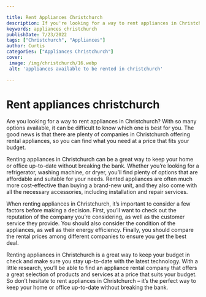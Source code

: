 ```yaml
---

title: Rent Appliances Christchurch
description: If you're looking for a way to rent appliances in Christchurch, this post has all the information you need to find the right option for you. Read on to find out more!
keywords: appliances christchurch
publishDate: 7/23/2022
tags: ["Christchurch", "Appliances"]
author: Curtis
categories: ["Appliances Christchurch"]
cover: 
 image: /img/christchurch/16.webp
 alt: 'appliances available to be rented in christchurch'

---
```


# Rent appliances christchurch

Are you looking for a way to rent appliances in Christchurch? With so many options available, it can be difficult to know which one is best for you. The good news is that there are plenty of companies in Christchurch offering rental appliances, so you can find what you need at a price that fits your budget.

Renting appliances in Christchurch can be a great way to keep your home or office up-to-date without breaking the bank. Whether you’re looking for a refrigerator, washing machine, or dryer, you’ll find plenty of options that are affordable and suitable for your needs. Rented appliances are often much more cost-effective than buying a brand-new unit, and they also come with all the necessary accessories, including installation and repair services.

When renting appliances in Christchurch, it’s important to consider a few factors before making a decision. First, you’ll want to check out the reputation of the company you’re considering, as well as the customer service they provide. You should also consider the condition of the appliances, as well as their energy efficiency. Finally, you should compare the rental prices among different companies to ensure you get the best deal.

Renting appliances in Christchurch is a great way to keep your budget in check and make sure you stay up-to-date with the latest technology. With a little research, you’ll be able to find an appliance rental company that offers a great selection of products and services at a price that suits your budget. So don’t hesitate to rent appliances in Christchurch – it’s the perfect way to keep your home or office up-to-date without breaking the bank.